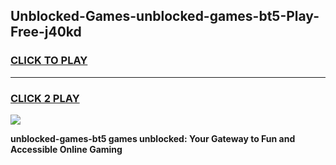 
## Unblocked-Games-unblocked-games-bt5-Play-Free-j40kd
<h3>
<a href="https://premium76.site?title=unblocked-games-bt5&ref=21A">CLICK TO PLAY</a></h3>
<hr>

<h3>
<a href="https://premium76.site?title=unblocked-games-bt5&ref=21A">CLICK 2 PLAY</a>
  
</h3>

<a href="https://premium76.site?title=unblocked-games-bt5&ref=21A"><img src="https://clearcache.store/games.png"></a>


**unblocked-games-bt5 games unblocked: Your Gateway to Fun and Accessible Online Gaming**
